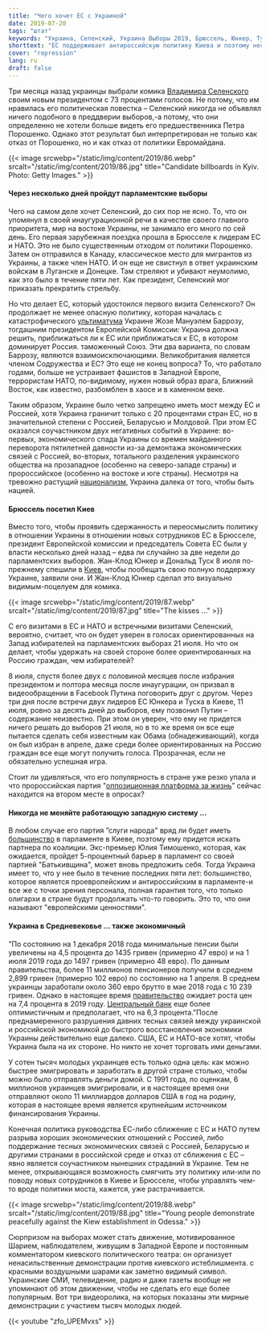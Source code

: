 ```yaml
---
title: "Чего хочет ЕС с Украиной"
date: 2019-07-20
tags: "штат"
keywords: "Украина, Селенский, Украина Выборы 2019, Брюссель, Юнкер, Туск, Россия, НАТО, Европа, Еврокомиссия, Комик, Донецк, Луганск, Баррозу"
shorttext: "ЕС поддерживает антироссийскую политику Киева и поэтому несет совместную ответственность за беды в стране."
cover: "repression"
lang: ru
draft: false
---
```


Три месяца назад украинцы выбрали комика [Владимира Селенского](https://abcnews.go.com/International/comedian-volodymyr-zelenskiy-wins-ukrainian-election-exit-poll/story?id=62539204 "Comedian Volodymyr Zelensky wins Ukrainian presidential election") своим новым президентом с 73 процентами голосов. Не потому, что им нравилась его политическая повестка – Селенский никогда не объявлял ничего подобного в преддверии выборов,-а потому, что они определенно не хотели больше видеть его предшественника Петра Порошенко. Однако этот результат был интерпретирован не только как отказ от Порошенко, но и как отказ от политики Евромайдана.

{{< image srcwebp="/static/img/content/2019/86.webp" srcalt="/static/img/content/2019/86.jpg" title="Candidate billboards in Kyiv. Photo: Getty Images." >}}

#### Через несколько дней пройдут парламентские выборы

Чего на самом деле хочет Селенский, до сих пор не ясно. То, что он упомянул в своей инаугурационной речи в качестве своего главного приоритета, мир на востоке Украины, не занимало его много по сей день. Его первая зарубежная поездка прошла в Брюсселе к лидерам ЕС и НАТО. Это не было существенным отходом от политики Порошенко. Затем он отправился в Канаду, классическое место для мигрантов из Украины, а также член НАТО. И он еще не свистнул в ответ украинским войскам в Луганске и Донецке. Там стреляют и убивают неумолимо, как это было в течение пяти лет. Как президент, Селенский мог приказать прекратить стрельбу.

Но что делает ЕС, который удостоился первого визита Селенского? Он продолжает не менее опасную политику, которая началась с катастрофического [ультиматума](https://www.politico.eu/article/ashton-returns-to-ukraine/ "Ashton returns to Ukraine") Украине Жозе Мануэлем Баррозу, тогдашним президентом Европейской Комиссии: Украина должна решить, приближаться ли к ЕС или приближаться к ЕС, в котором доминирует Россия. таможенный Союз. Эти два варианта, по словам Баррозу, являются взаимоисключающими. Великобритания является членом Содружества и ЕС? Это еще не конец вопроса? То, что работало годами, больше не устраивает фашистов в Западной Европе, террористам НАТО, по-видимому, нужен новый образ врага, Ближний Восток, как известно, разбомблен в хаосе и в каменном веке.

Таким образом, Украине было четко запрещено иметь мост между ЕС и Россией, хотя Украина граничит только с 20 процентами стран ЕС, но в значительной степени с Россией, Беларусью и Молдовой. При этом ЕС оказался соучастником двух негативных событий в Украине: во-первых, экономического спада Украины со времен майданного переворота пятилетней давности из-за демонтажа экономических связей с Россией, во-вторых, тотального разделения украинского общества на прозападное (особенно на северо-западе страны) и пророссийское (особенно на востоке и юге страны). Несмотря на тревожно растущий [национализм](https://www.theguardian.com/world/2019/apr/11/ultranationalism-in-ukraine-a-photo-essay "Ultranationalism in Ukraine – a photo essay"), Украина далека от того, чтобы быть нацией.

#### Брюссель посетил Киев

Вместо того, чтобы проявить сдержанность и переосмыслить политику в отношении Украины в отношении новых сотрудников ЕС в Брюсселе, президент Европейской комиссии и председатель Совета ЕС были у власти несколько дней назад – едва ли случайно за две недели до парламентских выборов. Жан-Клод Юнкер и Дональд Туск 8 июля по-прежнему спешили в [Киев](https://www.reuters.com/article/us-ukraine-eu/top-eu-officials-visit-kiev-pledge-more-aid-for-war-torn-east-ukraine-idUSKCN1U31WF?feedType=RSS& "Top EU officials visit Kiev, pledge more aid for war-torn east Ukraine"), чтобы пообещать свою полную поддержку Украине, заявили они. И Жан-Клод Юнкер сделал это визуально видимым-поцелуем для комика.

{{< image srcwebp="/static/img/content/2019/87.webp" srcalt="/static/img/content/2019/87.jpg" title="The kisses ..." >}}

С его визитами в ЕС и НАТО и встречными визитами Селенский, вероятно, считает, что он будет уверен в голосах ориентированных на Запад избирателей на парламентских выборах 21 июля. Но что он делает, чтобы удержать на своей стороне более ориентированных на Россию граждан, чем избирателей?

8 июля, спустя более двух с половиной месяцев после избрания президентом и полтора месяца после инаугурации, он призвал в видеообращении в Facebook Путина поговорить друг с другом. Через три дня после встречи двух лидеров ЕС Юнкера и Туска в Киеве, 11 июля, ровно за десять дней до выборов, ему позвонил Путин – содержание неизвестно. При этом он уверен, что ему не придется ничего решать до выборов 21 июля, но в то же время он все еще пытается сделать себя известным как Обама (обнадеживающий), когда он был избран в апреле, даже среди более ориентированных на Россию граждан все еще могут получить голоса. Прозрачная, если не обязательно успешная игра.

Стоит ли удивляться, что его популярность в стране уже резко упала и что пророссийская партия "[оппозиционная платформа за жизнь](https://www.kyivpost.com/ukraine-politics/after-laying-low-one-pro-russian-party-flies-high.html "After laying low, one pro-Russian party flies high")” сейчас находится на втором месте в опросах?

#### Никогда не меняйте работающую западную систему ...

В любом случае его партия ”слуги народа" вряд ли будет иметь [большинство](https://www.kyivpost.com/ukraine-politics/new-poll-only-four-parties-will-make-it-to-parliament.html "New poll: Only 4 parties will make it to parliament") в парламенте в Киеве, поэтому ему придется искать партнера по коалиции. Экс-премьер Юлия Тимошенко, которая, как ожидается, пройдет 5-процентный барьер в парламент со своей партией "Батькивщина", может вновь предложить себя. Тогда Украина имеет то, что у нее было в течение последних пяти лет: большинство, которое является проевропейским и антироссийским в парламенте-и все же с точки зрения персонала, полная гарантия того, что только олигархи в стране будут продолжать что-то говорить. Это то, что они называют "европейскими ценностями".

#### Украина в Средневековье ... также экономичный

"По состоянию на 1 декабря 2018 года минимальные пенсии были увеличены на 4,5 процента до 1435 гривен (примерно 47 евро) и на 1 июля 2019 года до 1497 гривен (примерно 48 евро). По данным правительства, более 11 миллионов пенсионеров получили в среднем 2,899 гривен (примерно 102 евро) по состоянию на 1 апреля. В среднем украинцы заработали около 360 евро брутто в мае 2018 года с 10 239 гривен. Однако в настоящее время [правительство](http://ukrstat.gov.ua/express/expr2019/07/94.pdf "http://ukrstat.gov.ua") ожидает роста цен на 7,4 процента в 2019 году. [Центральный банк](https://bank.gov.ua/control/uk/publish/article?art_id=98836510&cat_id=55838 "Коментар Національного банку щодо рівня інфляції у червні 2019 року") еще более оптимистичным и предполагает, что на 6,3 процента."После преднамеренного разрушения давних тесных связей между украинской и российской экономикой до быстрого восстановления экономики Украины действительно еще далеко. США, ЕС и НАТО-все хотят, чтобы Украина была на их стороне. Но никто не хочет торговать ими деньгами.

У сотен тысяч молодых украинцев есть только одна цель: как можно быстрее эмигрировать и заработать в другой стране столько, чтобы можно было отправлять деньги домой. С 1991 года, по оценкам, 6 миллионов украинцев эмигрировали, и в настоящее время они отправляют около 11 миллиардов долларов США в год на родину, которая в настоящее время является крупнейшим источником финансирования Украины.

Конечная политика руководства ЕС-либо сближение с ЕС и НАТО путем разрыва хороших экономических отношений с Россией, либо поддержание тесных экономических связей с Россией, Беларусью и другими странами в российской среде и отказ от сближения с ЕС – явно является соучастником нынешних страданий в Украине. Тем не менее, открывающаяся возможность смягчить эту политику или-или по поводу новых сотрудников в Киеве и Брюсселе, чтобы управлять чем-то вроде политики моста, кажется, уже растрачивается.

{{< image srcwebp="/static/img/content/2019/88.webp" srcalt="/static/img/content/2019/88.jpg" title="Young people demonstrate peacefully against the Kiew establishment in Odessa." >}}

Сюрпризом на выборах может стать движение, мотивированное Шарием, наблюдателем, живущим в Западной Европе и постоянным комментатором киевского политического театра: он организует ненасильственные демонстрации против киевского истеблишмента. с красными воздушными шарами как заметно видимый символ. Украинские СМИ, телевидение, радио и даже газеты вообще не упоминают об этом движении, чтобы не сделать его еще более популярным. Вот три видеоролика, на которых показаны эти мирные демонстрации с участием тысяч молодых людей.

{{< youtube "zfo_UPEMvxs" >}}
